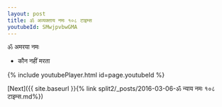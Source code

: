 ```yaml
---
layout: post
title: ॐ अव्यक्ताय नमः १०८ टाइम्स
youtubeId: SMwjpvbwGMA
---
```

 
 
 ॐ अमरया नमः  
 
 -  कौन नहीं मरता 
 
  
 
  
 
 
 
 
 
 


{% include youtubePlayer.html id=page.youtubeId %}
 
[Next]({{ site.baseurl }}{% link  split2/_posts/2016-03-06-ॐ न्याय नमः १०८ टाइम्स.md%})
 
